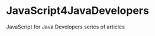JavaScript4JavaDevelopers
=========================

JavaScript for Java Developers series of articles